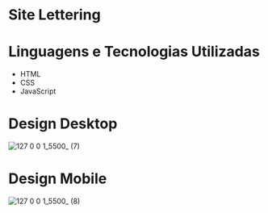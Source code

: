 # Site Lettering

# Linguagens e Tecnologias Utilizadas
- HTML
- CSS
- JavaScript

# Design Desktop

![127 0 0 1_5500_ (7)](https://github.com/jose-eduardo-00/Site-Lettering-Arte/assets/106699339/d510b2cc-856d-4465-ada7-beb40fd04656)

# Design Mobile

![127 0 0 1_5500_ (8)](https://github.com/jose-eduardo-00/Site-Lettering-Arte/assets/106699339/10d867e5-b08c-4f86-aaea-a8d0d707cbc7)
